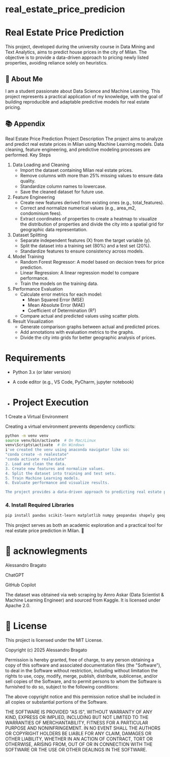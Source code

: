 # real_estate_price_predicion

# Real Estate Price Prediction 
This project, developed during the university course in Data Mining and Text Analytics, aims to predict house prices in the city of Milan. The objective is to provide a data-driven approach to pricing newly listed properties, avoiding reliance solely on heuristics.

## 🚀 About Me
I am a student passionate about Data Science and Machine Learning. This project represents a practical application of my knowledge, with the goal of building reproducible and adaptable predictive models for real estate pricing.

## 📚 Appendix
Real Estate Price Prediction Project Description
The project aims to analyze and predict real estate prices in Milan using Machine Learning models. Data cleaning, feature engineering, and predictive modeling processes are performed.
Key Steps
1. Data Loading and Cleaning
    * Import the dataset containing Milan real estate prices.
    * Remove columns with more than 25% missing values to ensure data quality.
    * Standardize column names to lowercase.
    * Save the cleaned dataset for future use.
2. Feature Engineering
    * Create new features derived from existing ones (e.g., total_features).
    * Correct and normalize numerical values (e.g., area_m2, condominium fees).
    * Extract coordinates of properties to create a heatmap to visualize the distribution of properties and divide the city into a spatial grid for geographic data representation.
3. Dataset Splitting
    * Separate independent features (X) from the target variable (y).
    * Split the dataset into a training set (80%) and a test set (20%).
    * Standardize features to ensure consistency across models.
4. Model Training
    * Random Forest Regressor: A model based on decision trees for price prediction.
    * Linear Regression: A linear regression model to compare performance.
    * Train the models on the training data.
5. Performance Evaluation
    * Calculate error metrics for each model:
        * Mean Squared Error (MSE)
        * Mean Absolute Error (MAE)
        * Coefficient of Determination (R²)
    * Compare actual and predicted values using scatter plots.
6. Result Visualization
    * Generate comparison graphs between actual and predicted prices.
    * Add annotations with evaluation metrics to the graphs.
    * Divide the city into grids for better geographic analysis of prices.


# Requirements
* Python 3.x (or later version)
* A code editor (e.g., VS Code, PyCharm, jupyter notebook)

* # Project Execution
1 Create a Virtual Environment

Creating a virtual environment prevents dependency conflicts:
```bash
python -m venv venv
source venv/bin/activate  # On Mac/Linux
venv\Scripts\activate  # On Windows
i've created the venv using anaconda navigator like so:
"conda create -n realestate" 
"conda activate realestate"
2. Load and clean the data.
3. Create new features and normalize values.
4. Split the dataset into training and test sets.
5. Train Machine Learning models.
6. Evaluate performance and visualize results.

The project provides a data-driven approach to predicting real estate prices, combining Machine Learning techniques and geographic analysis.


```

### 4. Install Required Libraries
```bash
pip install pandas scikit-learn matplotlib numpy geopandas shapely geopy seaborn
```

This project serves as both an academic exploration and a practical tool for real estate price prediction in Milan. 🌟

# 👥 acknowlegments

Alessandro Bragato

ChatGPT

GitHub Copilot

The dataset was obtained via web scraping by Amro Askar (Data Scientist & Machine Learning Engineer) and sourced from Kaggle. It is licensed under Apache 2.0.

# 📄 License
This project is licensed under the MIT License.

Copyright (c) 2025 Alessandro Bragato

Permission is hereby granted, free of charge, to any person obtaining a copy
of this software and associated documentation files (the "Software"), to deal
in the Software without restriction, including without limitation the rights
to use, copy, modify, merge, publish, distribute, sublicense, and/or sell
copies of the Software, and to permit persons to whom the Software is
furnished to do so, subject to the following conditions:

The above copyright notice and this permission notice shall be included in all
copies or substantial portions of the Software.

THE SOFTWARE IS PROVIDED "AS IS", WITHOUT WARRANTY OF ANY KIND, EXPRESS OR
IMPLIED, INCLUDING BUT NOT LIMITED TO THE WARRANTIES OF MERCHANTABILITY,
FITNESS FOR A PARTICULAR PURPOSE AND NONINFRINGEMENT. IN NO EVENT SHALL THE
AUTHORS OR COPYRIGHT HOLDERS BE LIABLE FOR ANY CLAIM, DAMAGES OR OTHER
LIABILITY, WHETHER IN AN ACTION OF CONTRACT, TORT OR OTHERWISE, ARISING FROM,
OUT OF OR IN CONNECTION WITH THE SOFTWARE OR THE USE OR OTHER DEALINGS IN THE
SOFTWARE.
